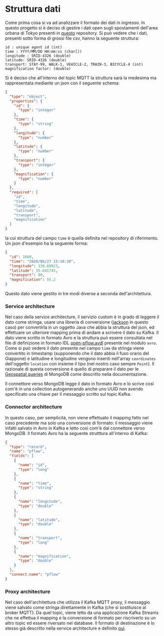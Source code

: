# Struttura dati

Come prima cosa si va ad analizzare il formato dei dati in ingresso. In questo progetto si è deciso di gestire i dati open sugli spostamenti dell'area urbana di Tokyo presenti in [questo](https://github.com/sekilab/OpenPFLOW) repository. Si può vedere che i dati, presenti sotto forma di grossi file csv, hanno la seguente struttura:
```
id : unique agent id (int)
time : YYYY/MM/DD HH:mm:ss (char[])
longitude : SRID-4326 (double)
latitude: SRID-4326 (double)
transport: STAY-99, WALK-1, VEHICLE-2, TRAIN-3, BICYCLE-4 (int)
magnification factor: (double)
```

Si è deciso che all'interno del topic MQTT la struttura sarà la medesima ma rappresentata mediante un json con il seguente schema:
```json
{
  "type": "object",
  "properties": {
    "id": {
      "type": "integer"
    },
    "time": {
      "type": "string"
    },
    "longitude": {
      "type": "number"
    },
    "latitude": {
      "type": "number"
    },
    "transport": {
      "type": "integer"
    },
    "magnification": {
      "type": "number"
    }
  },
  "required": [
    "id",
    "time",
    "longitude",
    "latitude",
    "transport",
    "magnification"
  ]
}
```
la cui struttura del campo `time` è quella definita nel repository di riferimento. Un json d'esempio ha la seguente forma:
````json
{
  "id": 1660,
  "time": "2020/06/27 15:10:30",
  "longitude": 139.60923,
  "latitude": 35.641745,
  "transport": 99,
  "magnification": 55.2 
}
````

Questo dato viene gestito in tre modi diverse a seconda dell'architettura.

### Service architecture
Nel caso della service architecture, il servizio custom è in grado di leggere il dato come stringa, usare una libreria di conversione ([jackson](https://github.com/FasterXML/jackson) in questo caso) per convertirla in un oggetto Java che abbia la struttura del json, ed effettuare un ulteriore mapping prima di andare a scrivere il dato su Kafka. Il dato viene scritto in formato Avro e la struttura può essere consultata nel file di definizione in formato IDL [open-pflow.avdl](../avro/src/main/avro/open-pflow.avdl) presente nel modulo `avro`. Come si può vedere il dato presente nel campo `time` da stringa viene convertito in timestamp (supponendo che il dato abbia il fuso orario del Giappone) e latitudine e longitudine vengono inseriti nell'array `coordinates` dell'oggetto `location` con insieme il tipo (nel nostro caso sempre `Point`). Il razionale di questa conversione è quello di preparare il dato per le [Geospatial queries](https://docs.mongodb.com/manual/geospatial-queries/) di MongoDB come descritto nella documentazione.

Il connettore verso MongoDB legge il dato in formato Avro e lo scrive così com'è in una collection autogenerando anche uno UUID non avendo specificato una chiave per il messaggio scritto sul topic Kafka.

### Connector architecture
In questo caso, per semplicità, non viene effettuato il mapping fatto nel caso precedente ma solo una conversione di formato: il messaggio viene infatti salvato in Avro in Kafka e letto così com'è dal connettore verso MongoDB. Il formato Avro ha la seguente strutttura all'interno di Kafka:
```json
{
  "type": "record",
  "name": "pflow",
  "fields": [
    {
      "name": "id",
      "type": "long"
    },
    {
      "name": "time",
      "type": "string"
    },
    {
      "name": "longitude",
      "type": "double"
    },
    {
      "name": "latitude",
      "type": "double"
    },
    {
      "name": "transport",
      "type": "long"
    },
    {
      "name": "magnification",
      "type": "double"
    }
  ],
  "connect.name": "pflow"
}
```

### Proxy architecture
Nel caso dell'architettura che utilizza il Kafka MQTT proxy, il messaggio viene salvato come stringa direttamente in Kafka (che si sostituisce al broker MQTT). Da quel topic, viene letto da una applicazione Kafka Streams che ne effettua il mapping e la conversione di formato per riscriverlo su un altro topic ed essere riversato nel database. Il formato di destinazione è lo stesso già descritto nella service architecture e definito [qui](../avro/src/main/avro/open-pflow.avdl).

